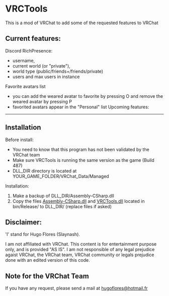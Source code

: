 # VRCTools
This is a mod of VRChat to add some of the requested features to VRChat

Current features:
-------

Discord RichPresence:
  - username,
  - current world (or "private"),
  - world type (public/friends+/friends/private)
  - users and max users in instance

Favorite avatars list
  - you can add the weared avatar to favorite by pressing O and remove the weared avatar by pressing P
  - favorited avatars appear in the "Personal" list
Upcoming features:
-------


Installation
-------

Before install:
- You need to know that this program has not been validated by the VRChat team
- Make sure VRCTools is running the same version as the game (Build 487)
- DLL_DIR directory is located at YOUR_GAME_FOLDER/VRChat_Data/Managed

Installation:
1. Make a backup of DLL_DIR/Assembly-CSharp.dll
2. Copy the files [Assembly-CSharp.dll](https://github.com/Slaynash/VRCTools/raw/master/bin/Release/Assembly-CSharp.dll) and [VRCTools.dll](https://github.com/Slaynash/VRCTools/raw/master/bin/Release/VRCTools.dll) located in bin/Release/ to DLL_DIR/ (replace files if asked)

Disclaimer:
-------
'I' stand for Hugo Flores (Slaynash).

I am not affiliated with VRChat.
This content is for entertainment purpose only, and is provided "AS IS".
I am not responsible of any legal prejudice agaist VRChat, the VRChat team, VRChat community or legals prejudice done with an edited version of this code.

Note for the VRChat Team
-------

If you have any request, please send a mail at hugoflores@hotmail.fr
